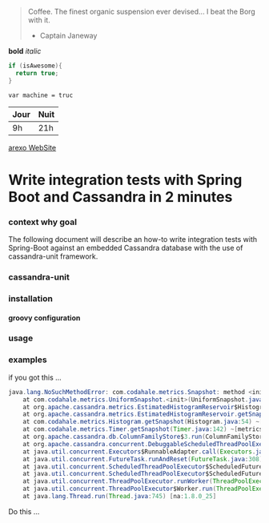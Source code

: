> Coffee. The finest organic suspension ever devised... I beat the Borg with it.
> - Captain Janeway

**bold**
*italic*

```java
if (isAwesome){
  return true;
}
```

`var machine = truc`

Jour | Nuit
-----|------
9h|21h


[arexo WebSite](http://arexo.be)


# Write integration tests with Spring Boot and Cassandra in 2 minutes


### context why goal
The following document will describe an how-to write integration tests with Spring-Boot against an embedded Cassandra database with the use of cassandra-unit framework.


### cassandra-unit



### installation

#### groovy configuration


### usage

### examples

if you got this ...
```java
java.lang.NoSuchMethodError: com.codahale.metrics.Snapshot: method <init>()V not found
	at com.codahale.metrics.UniformSnapshot.<init>(UniformSnapshot.java:39) ~[metrics-core-3.1.0.jar:3.0.2]
	at org.apache.cassandra.metrics.EstimatedHistogramReservoir$HistogramSnapshot.<init>(EstimatedHistogramReservoir.java:77) ~[cassandra-all-2.2.2.jar:2.2.2]
	at org.apache.cassandra.metrics.EstimatedHistogramReservoir.getSnapshot(EstimatedHistogramReservoir.java:62) ~[cassandra-all-2.2.2.jar:2.2.2]
	at com.codahale.metrics.Histogram.getSnapshot(Histogram.java:54) ~[metrics-core-3.0.2.jar:3.0.2]
	at com.codahale.metrics.Timer.getSnapshot(Timer.java:142) ~[metrics-core-3.0.2.jar:3.0.2]
	at org.apache.cassandra.db.ColumnFamilyStore$3.run(ColumnFamilyStore.java:435) ~[cassandra-all-2.2.2.jar:2.2.2]
	at org.apache.cassandra.concurrent.DebuggableScheduledThreadPoolExecutor$UncomplainingRunnable.run(DebuggableScheduledThreadPoolExecutor.java:118) ~[cassandra-all-2.2.2.jar:2.2.2]
	at java.util.concurrent.Executors$RunnableAdapter.call(Executors.java:511) [na:1.8.0_25]
	at java.util.concurrent.FutureTask.runAndReset(FutureTask.java:308) [na:1.8.0_25]
	at java.util.concurrent.ScheduledThreadPoolExecutor$ScheduledFutureTask.access$301(ScheduledThreadPoolExecutor.java:180) [na:1.8.0_25]
	at java.util.concurrent.ScheduledThreadPoolExecutor$ScheduledFutureTask.run(ScheduledThreadPoolExecutor.java:294) [na:1.8.0_25]
	at java.util.concurrent.ThreadPoolExecutor.runWorker(ThreadPoolExecutor.java:1142) [na:1.8.0_25]
	at java.util.concurrent.ThreadPoolExecutor$Worker.run(ThreadPoolExecutor.java:617) [na:1.8.0_25]
	at java.lang.Thread.run(Thread.java:745) [na:1.8.0_25]

```

Do this ...
```groovy

```
